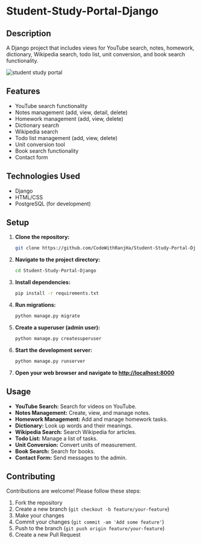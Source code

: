 # Student-Study-Portal-Django

## Description
A Django project that includes views for YouTube search, notes, homework, dictionary, Wikipedia search, todo list, unit conversion, and book search functionality.

![student study portal](https://github.com/CodeWithRanjHa/Animi-Website-With-Django/assets/167714618/91e437ab-3dcb-490e-8b59-d434c9b01bdc)

## Features
- YouTube search functionality
- Notes management (add, view, detail, delete)
- Homework management (add, view, delete)
- Dictionary search
- Wikipedia search
- Todo list management (add, view, delete)
- Unit conversion tool
- Book search functionality
- Contact form

## Technologies Used
- Django
- HTML/CSS
- PostgreSQL (for development)

## Setup
1. **Clone the repository:**
    ```bash
    git clone https://github.com/CodeWithRanjHa/Student-Study-Portal-Django.git
    ```

2. **Navigate to the project directory:**
    ```bash
    cd Student-Study-Portal-Django
    ```

3. **Install dependencies:**
    ```bash
    pip install -r requirements.txt
    ```

4. **Run migrations:**
    ```bash
    python manage.py migrate
    ```

5. **Create a superuser (admin user):**
    ```bash
    python manage.py createsuperuser
    ```

6. **Start the development server:**
    ```bash
    python manage.py runserver
    ```

7. **Open your web browser and navigate to [http://localhost:8000](http://localhost:8000)**

## Usage
- **YouTube Search:** Search for videos on YouTube.
- **Notes Management:** Create, view, and manage notes.
- **Homework Management:** Add and manage homework tasks.
- **Dictionary:** Look up words and their meanings.
- **Wikipedia Search:** Search Wikipedia for articles.
- **Todo List:** Manage a list of tasks.
- **Unit Conversion:** Convert units of measurement.
- **Book Search:** Search for books.
- **Contact Form:** Send messages to the admin.

## Contributing
Contributions are welcome! Please follow these steps:
1. Fork the repository
2. Create a new branch (`git checkout -b feature/your-feature`)
3. Make your changes
4. Commit your changes (`git commit -am 'Add some feature'`)
5. Push to the branch (`git push origin feature/your-feature`)
6. Create a new Pull Request
